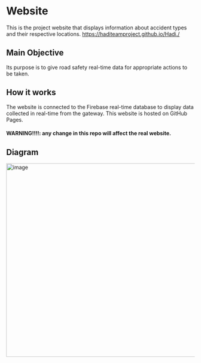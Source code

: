 # Website 
This is the project website that displays information about accident types and their respective locations.
https://haditeamproject.github.io/Hadi./ 

## Main Objective
Its purpose is to give road safety real-time data for appropriate actions to be taken. 

## How it works
The website is connected to the Firebase real-time database to display data collected in real-time from the gateway. This website is hosted on GitHub Pages.
#### WARNING!!!!: any change in this repo will affect the real website.

## Diagram 
<img width="517" alt="image" src="https://github.com/HadiTeamProject/Hadi./assets/155265586/de116388-a133-48ef-a3f8-ee51b654d10e">

